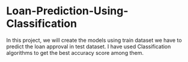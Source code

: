# Loan-Prediction-Using-Classification
In this project, we will create the models using train dataset we have to predict the loan approval in test dataset. I have used Classification algorithms to get the best accuracy score among them.
